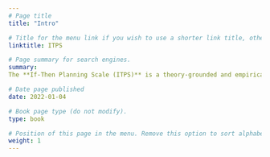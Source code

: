 ```yaml
---
# Page title
title: "Intro"

# Title for the menu link if you wish to use a shorter link title, otherwise remove this option.
linktitle: ITPS

# Page summary for search engines.
summary: 
The **If-Then Planning Scale (ITPS)** is a theory-grounded and empirically validated instrument for assessing individual differences in the propensity to make if-then plans in order to facilitate one's goal attainment (e.g., "If I go to the cafeteria, then I will I grab some fruit" when the goal is to eat healthier). The ITPS is conceputally grounded in Gollwitzer's (1999) *implemenentation intention theory* and consists of eight items that tap into whether an individual identifies critical situations (obstacles and opportunities) and specifies corresponding goal-directed behaviors.

# Date page published
date: 2022-01-04

# Book page type (do not modify).
type: book

# Position of this page in the menu. Remove this option to sort alphabetically.
weight: 1
---
```




